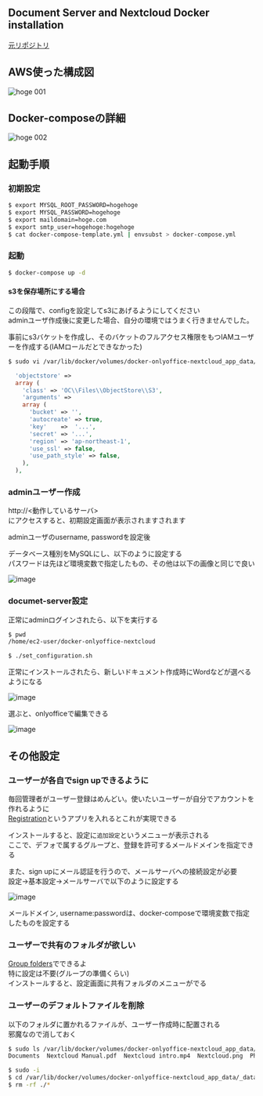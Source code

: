 ## Document Server and Nextcloud Docker installation

[元リポジトリ](https://github.com/ONLYOFFICE/docker-onlyoffice-nextcloud)

## AWS使った構成図

![hoge 001](https://user-images.githubusercontent.com/58157624/69810763-f4ea9a80-122f-11ea-8428-6b7afe62653c.png)

## Docker-composeの詳細

![hoge 002](https://user-images.githubusercontent.com/58157624/69810764-f4ea9a80-122f-11ea-938c-eb62f79fd5a4.png)



## 起動手順

### 初期設定

```bash
$ export MYSQL_ROOT_PASSWORD=hogehoge
$ export MYSQL_PASSWORD=hogehoge
$ export maildomain=hoge.com
$ export smtp_user=hogehoge:hogehoge
$ cat docker-compose-template.yml | envsubst > docker-compose.yml
```

### 起動

```bash
$ docker-compose up -d
```

#### s3を保存場所にする場合

この段階で、configを設定してs3にあげるようにしてください  
adminユーザ作成後に変更した場合、自分の環境ではうまく行きませんでした。

事前にs3バケットを作成し、そのバケットのフルアクセス権限をもつIAMユーザーを作成する(IAMロールだとできなかった)

```bash
$ sudo vi /var/lib/docker/volumes/docker-onlyoffice-nextcloud_app_data/_data/config/config.php
```

```php
  'objectstore' =>
  array (
    'class' => 'OC\\Files\\ObjectStore\\S3',
    'arguments' =>
    array (
      'bucket' => '',
      'autocreate' => true,
      'key'    =>  '...',
      'secret' => '...',
      'region' => 'ap-northeast-1',
      'use_ssl' => false,
      'use_path_style' => false,
    ),
  ),
```



### adminユーザー作成

http://<動作しているサーバ>  
にアクセスすると、初期設定画面が表示されますされます

adminユーザのusername, passwordを設定後

データベース種別をMySQLにし、以下のように設定する  
パスワードは先ほど環境変数で指定したもの、その他は以下の画像と同じで良い

![image](https://user-images.githubusercontent.com/58157624/69805922-15612780-1225-11ea-9de9-e3f0aacd5b49.png)


### documet-server設定

正常にadminログインされたら、以下を実行する

```bash
$ pwd
/home/ec2-user/docker-onlyoffice-nextcloud

$ ./set_configuration.sh
```

正常にインストールされたら、新しいドキュメント作成時にWordなどが選べるようになる

![image](https://user-images.githubusercontent.com/58157624/69806344-fdd66e80-1225-11ea-90a8-29750f0bfc13.png)

選ぶと、onlyofficeで編集できる

![image](https://user-images.githubusercontent.com/58157624/69806380-0e86e480-1226-11ea-901e-cf168446a55d.png)


## その他設定

### ユーザーが各自でsign upできるように

毎回管理者がユーザー登録はめんどい。使いたいユーザーが自分でアカウントを作れるように  
[Registration](https://github.com/pellaeon/registration)というアプリを入れるとこれが実現できる

インストールすると、設定に`追加設定`というメニューが表示される  
ここで、デフォで属するグループと、登録を許可するメールドメインを指定できる

また、sign upにメール認証を行うので、メールサーバへの接続設定が必要  
設定->基本設定->メールサーバで以下のように設定する

![image](https://user-images.githubusercontent.com/58157624/69806768-ff546680-1226-11ea-8aae-0403cc0aceac.png)

メールドメイン, username:passwordは、docker-composeで環境変数で指定したものを設定する


### ユーザーで共有のフォルダが欲しい

[Group folders](https://github.com/nextcloud/groupfolders)でできるよ  
特に設定は不要(グループの準備くらい)  
インストールすると、設定画面に共有フォルダのメニューがでる


### ユーザーのデフォルトファイルを削除

以下のフォルダに置かれるファイルが、ユーザー作成時に配置される  
邪魔なので消しておく

```bash
$ sudo ls /var/lib/docker/volumes/docker-onlyoffice-nextcloud_app_data/_data/core/skeleton
Documents  Nextcloud Manual.pdf  Nextcloud intro.mp4  Nextcloud.png  Photos

$ sudo -i
$ cd /var/lib/docker/volumes/docker-onlyoffice-nextcloud_app_data/_data/core/skeleton
$ rm -rf ./*
```


